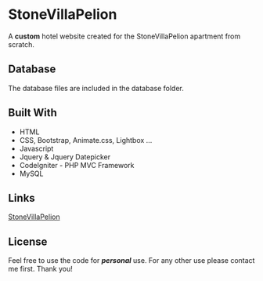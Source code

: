 # StoneVillaPelion

A **custom** hotel website created for the StoneVillaPelion apartment from scratch.

## Database

The database files are included in the database folder.

## Built With

* HTML
* CSS, Bootstrap, Animate.css, Lightbox ...
* Javascript
* Jquery & Jquery Datepicker
* CodeIgniter - PHP MVC Framework
* MySQL

## Links

[StoneVillaPelion](http://www.stonevillapelion.gr/)

## License

Feel free to use the code for ***personal*** use. For any other use please contact me first. Thank you!

